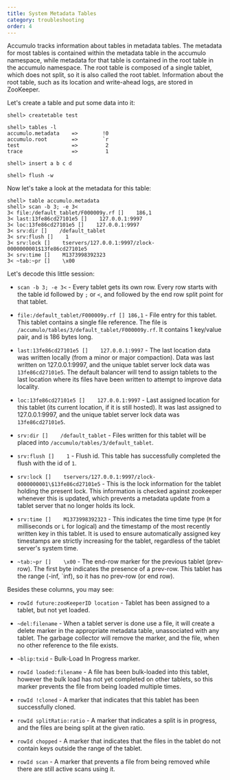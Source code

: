 ```yaml
---
title: System Metadata Tables
category: troubleshooting
order: 4
---
```


Accumulo tracks information about tables in metadata tables. The metadata for
most tables is contained within the metadata table in the accumulo namespace,
while metadata for that table is contained in the root table in the accumulo
namespace. The root table is composed of a single tablet, which does not
split, so it is also called the root tablet. Information about the root
table, such as its location and write-ahead logs, are stored in ZooKeeper.

Let's create a table and put some data into it:

```
shell> createtable test

shell> tables -l
accumulo.metadata    =>        !0
accumulo.root        =>        `r
test                 =>         2
trace                =>         1

shell> insert a b c d

shell> flush -w
```

Now let's take a look at the metadata for this table:

    shell> table accumulo.metadata
    shell> scan -b 3; -e 3<
    3< file:/default_tablet/F000009y.rf []    186,1
    3< last:13fe86cd27101e5 []    127.0.0.1:9997
    3< loc:13fe86cd27101e5 []    127.0.0.1:9997
    3< srv:dir []    /default_tablet
    3< srv:flush []    1
    3< srv:lock []    tservers/127.0.0.1:9997/zlock-0000000001$13fe86cd27101e5
    3< srv:time []    M1373998392323
    3< ~tab:~pr []    \x00

Let's decode this little session:

* `scan -b 3; -e 3<` -   Every tablet gets its own row. Every row starts with the table id followed by
    `;` or `<`, and followed by the end row split point for that tablet.

* `file:/default_tablet/F000009y.rf [] 186,1` -
    File entry for this tablet.  This tablet contains a single file reference. The
    file is `/accumulo/tables/3/default_tablet/F000009y.rf`.  It contains 1
    key/value pair, and is 186 bytes long.

* `last:13fe86cd27101e5 []    127.0.0.1:9997` -
    The last location data was written locally (from a minor or major compaction). Data was last written on 127.0.0.1:9997, and the
    unique tablet server lock data was `13fe86cd27101e5`. The default balancer
    will tend to assign tablets to the last location where its files have been written to
    attempt to improve data locality.

* `loc:13fe86cd27101e5 []    127.0.0.1:9997` -
    Last assigned location for this tablet (its current location, if it is still hosted). It was last assigned to 127.0.0.1:9997, and the
    unique tablet server lock data was `13fe86cd27101e5`.

* `srv:dir []    /default_tablet` -
    Files written for this tablet will be placed into
    `/accumulo/tables/3/default_tablet`.

* `srv:flush []    1` -
    Flush id.  This table has successfully completed the flush with the id of `1`.

* `srv:lock []    tservers/127.0.0.1:9997/zlock-0000000001\$13fe86cd27101e5` -
    This is the lock information for the tablet holding the present lock.  This
    information is checked against zookeeper whenever this is updated, which
    prevents a metadata update from a tablet server that no longer holds its
    lock.

* `srv:time []    M1373998392323` -
    This indicates the time time type (`M` for milliseconds or `L` for logical) and the timestamp of the most recently written key in this tablet.  It is used to ensure automatically assigned key timestamps are strictly increasing for the tablet, regardless of the tablet server's system time.

* `~tab:~pr []    \x00` -
    The end-row marker for the previous tablet (prev-row).  The first byte
    indicates the presence of a prev-row.  This tablet has the range (-inf, `inf),
    so it has no prev-row (or end row).

Besides these columns, you may see:

* `rowId future:zooKeeperID location` -
    Tablet has been assigned to a tablet, but not yet loaded.

* `~del:filename` -
    When a tablet server is done use a file, it will create a delete marker in the appropriate metadata table, unassociated with any tablet.  The garbage collector will remove the marker, and the file, when no other reference to the file exists.

* `~blip:txid` -
    Bulk-Load In Progress marker.

* `rowId loaded:filename` -
    A file has been bulk-loaded into this tablet, however the bulk load has not yet completed on other tablets, so this marker prevents the file from being loaded multiple times.

* `rowId !cloned` -
    A marker that indicates that this tablet has been successfully cloned.

* `rowId splitRatio:ratio` -
    A marker that indicates a split is in progress, and the files are being split at the given ratio.

* `rowId chopped` -
    A marker that indicates that the files in the tablet do not contain keys outside the range of the tablet.

* `rowId scan` -
    A marker that prevents a file from being removed while there are still active scans using it.
